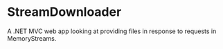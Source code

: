 StreamDownloader
================

A .NET MVC web app looking at providing files in response to requests in MemoryStreams.
